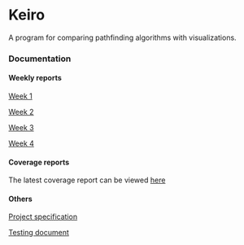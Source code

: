 # Keiro
A program for comparing pathfinding algorithms with visualizations.
### Documentation
#### Weekly reports
[Week 1](https://github.com/JimiUrsin/Keiro/blob/main/documentation/weekly%20reports/week%201%20report.md) 

[Week 2](https://github.com/JimiUrsin/Keiro/blob/main/documentation/weekly%20reports/week%202%20report.md) 

[Week 3](https://github.com/JimiUrsin/Keiro/blob/main/documentation/weekly%20reports/week%203%20report.md) 

[Week 4](https://github.com/JimiUrsin/Keiro/blob/main/documentation/weekly%20reports/week%204%20report.md)

#### Coverage reports
The latest coverage report can be viewed [here](https://htmlpreview.github.io/?https://github.com/JimiUrsin/Keiro/blob/main/documentation/coverage%20reports/25th%20Sep%202021/index.html)

#### Others
[Project specification](https://github.com/JimiUrsin/Keiro/blob/main/documentation/project%20specification.md) 

[Testing document](https://github.com/JimiUrsin/Keiro/blob/main/documentation/testing%20document.md)
